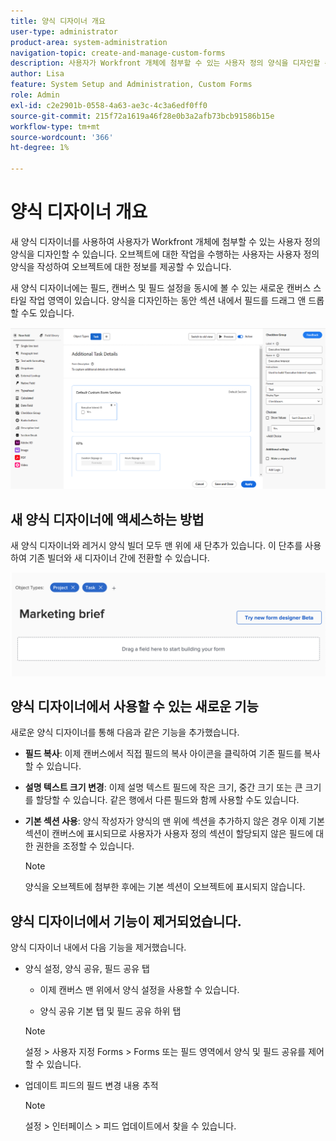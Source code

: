 ```yaml
---
title: 양식 디자이너 개요
user-type: administrator
product-area: system-administration
navigation-topic: create-and-manage-custom-forms
description: 사용자가 Workfront 개체에 첨부할 수 있는 사용자 정의 양식을 디자인할 수 있습니다. 오브젝트에 대한 작업을 수행하는 사용자는 사용자 정의 양식을 작성하여 오브젝트에 대한 정보를 제공할 수 있습니다.
author: Lisa
feature: System Setup and Administration, Custom Forms
role: Admin
exl-id: c2e2901b-0558-4a63-ae3c-4c3a6edf0ff0
source-git-commit: 215f72a1619a46f28e0b3a2afb73bcb91586b15e
workflow-type: tm+mt
source-wordcount: '366'
ht-degree: 1%

---
```


# 양식 디자이너 개요

새 양식 디자이너를 사용하여 사용자가 Workfront 개체에 첨부할 수 있는 사용자 정의 양식을 디자인할 수 있습니다. 오브젝트에 대한 작업을 수행하는 사용자는 사용자 정의 양식을 작성하여 오브젝트에 대한 정보를 제공할 수 있습니다.

새 양식 디자이너에는 필드, 캔버스 및 필드 설정을 동시에 볼 수 있는 새로운 캔버스 스타일 작업 영역이 있습니다. 양식을 디자인하는 동안 섹션 내에서 필드를 드래그 앤 드롭할 수도 있습니다.

![샘플 양식 디자이너](assets/form-designer-example.png)

## 새 양식 디자이너에 액세스하는 방법

새 양식 디자이너와 레거시 양식 빌더 모두 맨 위에 새 단추가 있습니다. 이 단추를 사용하여 기존 빌더와 새 디자이너 간에 전환할 수 있습니다.

![새 양식 디자이너로 전환](assets/switch-views.png)

## 양식 디자이너에서 사용할 수 있는 새로운 기능

새로운 양식 디자이너를 통해 다음과 같은 기능을 추가했습니다.

* **필드 복사**: 이제 캔버스에서 직접 필드의 복사 아이콘을 클릭하여 기존 필드를 복사할 수 있습니다.

* **설명 텍스트 크기 변경**: 이제 설명 텍스트 필드에 작은 크기, 중간 크기 또는 큰 크기를 할당할 수 있습니다. 같은 행에서 다른 필드와 함께 사용할 수도 있습니다.

* **기본 섹션 사용**: 양식 작성자가 양식의 맨 위에 섹션을 추가하지 않은 경우 이제 기본 섹션이 캔버스에 표시되므로 사용자가 사용자 정의 섹션이 할당되지 않은 필드에 대한 권한을 조정할 수 있습니다.

  >[!NOTE]
  >
  >양식을 오브젝트에 첨부한 후에는 기본 섹션이 오브젝트에 표시되지 않습니다.

## 양식 디자이너에서 기능이 제거되었습니다.

양식 디자이너 내에서 다음 기능을 제거했습니다.

* 양식 설정, 양식 공유, 필드 공유 탭

   * 이제 캔버스 맨 위에서 양식 설정을 사용할 수 있습니다.

   * 양식 공유 기본 탭 및 필드 공유 하위 탭

  >[!NOTE]
  >
  >설정 > 사용자 지정 Forms > Forms 또는 필드 영역에서 양식 및 필드 공유를 제어할 수 있습니다.

* 업데이트 피드의 필드 변경 내용 추적

  >[!NOTE]
  >
  >설정 > 인터페이스 > 피드 업데이트에서 찾을 수 있습니다.

